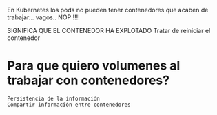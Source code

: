 En Kubernetes los pods no pueden tener contenedores
que acaben de trabajar... vagos.. NOP !!!!

SIGNIFICA QUE EL CONTENEDOR HA EXPLOTADO
  Tratar de reiniciar el contenedor
  
  
# Para que quiero volumenes al trabajar con contenedores?
    Persistencia de la información
    Compartir información entre contenedores
    